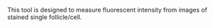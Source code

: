 This tool is designed to measure fluorescent intensity from images of stained single follicle/cell.
